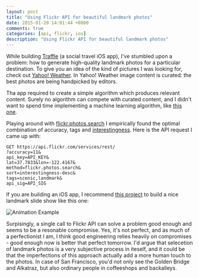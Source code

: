 ```yaml
---
layout: post
title: "Using Flickr API for beautiful landmark photos"
date: 2015-01-20 14:01:44 +0800
comments: true
categories: [api, flickr, ios]
description: "Using Flickr API for beautiful landmark photos"
---
```


While building [Traffle](http://angel.co/traffle) (a social travel iOS app), I've stumbled upon a problem: how to generate high-quality landmark photos for a particular destination. To give you an idea of the kind of pictures I was looking for, check out [Yahoo! Weather](https://mobile.yahoo.com/weather). In Yahoo! Weather image content is curated: the best photos are being handpicked by editors.

Tha app required to create a simple algorithm which produces relevant content. Surely no algorithm can compete with curated content, and I didn't want to spend time implementing a machine learning algorithm, like [this one](http://www.academia.edu/4610174/Exploiting_Flickr_Tags_and_Groups_for_Finding_Landmark_Photos).

<!--more-->

Playing around with [flickr.photos.search](https://www.flickr.com/services/api/flickr.photos.search.html) I empirically found the optimal combination of accuracy, tags and [interestingness](http://www.steves-digicams.com/knowledge-center/how-tos/online-sharing-social-networking/what-is-flickr-interestingness.html). Here is the API request I came up with:

```http
GET https://api.flickr.com/services/rest/
?accuracy=11&
api_key=API_KEY&
lat=37.7833&lon=-122.4167&
method=flickr.photos.search&
sort=interestingness-desc&
tags=scenic,landmark&
api_sig=API_SIG
```

If you are building an iOS app, I recommend [this project](https://github.com/justinmfischer/core-background) to build a nice landmark slide show like this one:

![Animation Example](http://cl.ly/image/0W3V3b281g0M/13343.mov.gif)


Surpisingly, a single call to Flickr API can solve a problem good enough and seems to be a resonable compromise. Yes, it's not perfect, and as much of a perfectionist I am, I think good engineering relies heavily on compromises - good enough now is better that perfect tomorrow. I'd argue that selecetion of landmark photos is a very subjective process in iteself, and it could be that the imperfections of this approach actually add a more human touch to the photos. In case of San Francisco, you'd not only see the Golden Bridge and Alkatraz, but also ordinary people in coffeeshops and backalleys.